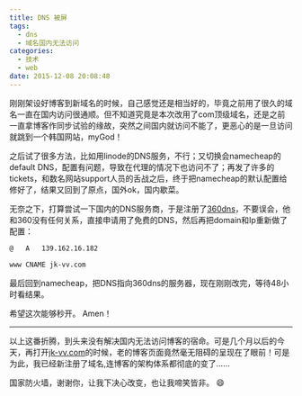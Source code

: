 ```yaml
---
title: DNS 被屏
tags:
  - dns
  - 域名国内无法访问
categories:
  - 技术
  - web
date: 2015-12-08 20:08:48
---
```

刚刚架设好博客到新域名的时候，自己感觉还是相当好的，毕竟之前用了很久的域名一直在国内访问很通顺。但不知道究竟是本次改用了com顶级域名，还是之前一直拿博客作同步试验的缘故，突然之间国内就访问不能了，更恶心的是一旦访问就跳到一个韩国网站，myGod！

之后试了很多方法，比如用linode的DNS服务，不行；又切换会namecheap的default DNS，配置有问题，导致在代理的情况下也访问不了；再发了许多的tickets，和数名网站support人员的舌战之后，终于把namecheap的默认配置给修好了，结果又回到了原点，国外ok，国内歇菜。

<!--more-->

无奈之下，打算尝试一下国内的DNS服务商，于是注册了[360dns](http://www.360dns.com/)，不要误会，他和360没有任何关系，直接申请用了免费的DNS，然后再把domain和Ip重新做了配置：

``` xml
@   A   139.162.16.182

www CNAME jk-vv.com
```

最后回到namecheap，把DNS指向360dns的服务器，现在刚刚改完，等待48小时看结果。

希望这次能够秒开。 Amen！

---

以上这番折腾，到头来没有解决国内无法访问博客的宿命。可是几个月以后的今天，再打开[jk-vv.com](http://jk-v.com)的时候，老的博客页面竟然毫无阻碍的呈现在了眼前！可是为此，我已经新注册了域名,连博客的架构体系都彻底的变了……

国家防火墙，谢谢你，让我下决心改变，也让我啼笑皆非。 :smile: